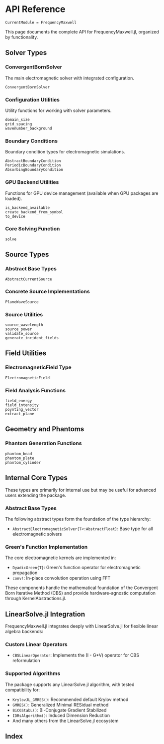 # API Reference

```@meta
CurrentModule = FrequencyMaxwell
```

This page documents the complete API for FrequencyMaxwell.jl, organized by functionality.

## Solver Types

### ConvergentBornSolver

The main electromagnetic solver with integrated configuration.

```@docs
ConvergentBornSolver
```

### Configuration Utilities

Utility functions for working with solver parameters.

```@docs
domain_size
grid_spacing
wavenumber_background
```

### Boundary Conditions

Boundary condition types for electromagnetic simulations.

```@docs
AbstractBoundaryCondition
PeriodicBoundaryCondition
AbsorbingBoundaryCondition
```

### GPU Backend Utilities

Functions for GPU device management (available when GPU packages are loaded).

```@docs
is_backend_available
create_backend_from_symbol
to_device
```

### Core Solving Function

```@docs
solve
```

## Source Types

### Abstract Base Types

```@docs
AbstractCurrentSource
```

### Concrete Source Implementations

```@docs
PlaneWaveSource
```

### Source Utilities

```@docs
source_wavelength
source_power
validate_source
generate_incident_fields
```

## Field Utilities

### ElectromagneticField Type

```@docs
ElectromagneticField
```

### Field Analysis Functions

```@docs
field_energy
field_intensity
poynting_vector
extract_plane
```

## Geometry and Phantoms

### Phantom Generation Functions

```@docs
phantom_bead
phantom_plate
phantom_cylinder
```

## Internal Core Types

These types are primarily for internal use but may be useful for advanced users extending the package.

### Abstract Base Types

The following abstract types form the foundation of the type hierarchy:

- `AbstractElectromagneticSolver{T<:AbstractFloat}`: Base type for all electromagnetic solvers

### Green's Function Implementation

The core electromagnetic kernels are implemented in:

- `DyadicGreen{T}`: Green's function operator for electromagnetic propagation
- `conv!`: In-place convolution operation using FFT

These components handle the mathematical foundation of the Convergent Born Iterative Method (CBS) and provide hardware-agnostic computation through KernelAbstractions.jl.

## LinearSolve.jl Integration

FrequencyMaxwell.jl integrates deeply with LinearSolve.jl for flexible linear algebra backends:

### Custom Linear Operators

- `CBSLinearOperator`: Implements the (I - G*V) operator for CBS reformulation

### Supported Algorithms

The package supports any LinearSolve.jl algorithm, with tested compatibility for:
- `KrylovJL_GMRES()`: Recommended default Krylov method
- `GMRES()`: Generalized Minimal RESidual method
- `BiCGStabL()`: Bi-Conjugate Gradient Stabilized
- `IDRsAlgorithm()`: Induced Dimension Reduction
- And many others from the LinearSolve.jl ecosystem

## Index

```@index
```
